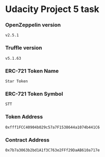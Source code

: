 # Udacity Project 5 task

### OpenZeppelin version

`v2.5.1`

### Truffle version

`v5.1.63`

### ERC-721 Token Name

`Star Token`

### ERC-721 Token Symbol

`STT`

### Token Address

`0xfff1FCC40904b029c57a7F1538644a1074b441C6`

### Contract Address

`0x7b7a3063b2bd1A1f3C763e2FFf29DaAB610a717e`
